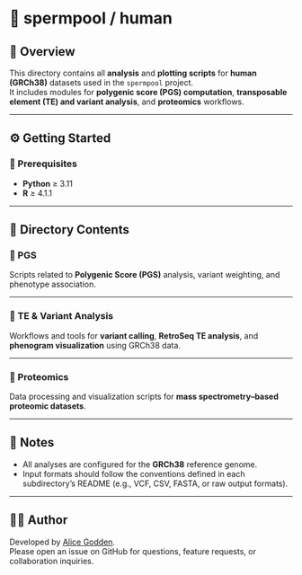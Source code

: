 # 🧬 spermpool / human

## 🚀 Overview  
This directory contains all **analysis** and **plotting scripts** for **human (GRCh38)** datasets used in the `spermpool` project.  
It includes modules for **polygenic score (PGS) computation**, **transposable element (TE) and variant analysis**, and **proteomics** workflows.

---

## ⚙️ Getting Started  

### 🧩 Prerequisites  
- **Python** ≥ 3.11  
- **R** ≥ 4.1.1  

---

## 📁 Directory Contents  

### 🎯 PGS  
Scripts related to **Polygenic Score (PGS)** analysis, variant weighting, and phenotype association.


---

### 🧬 TE & Variant Analysis  
Workflows and tools for **variant calling**, **RetroSeq TE analysis**, and **phenogram visualization** using GRCh38 data.


---

### 🧫 Proteomics  
Data processing and visualization scripts for **mass spectrometry–based proteomic datasets**.



---

## 📄 Notes  
- All analyses are configured for the **GRCh38** reference genome.  
- Input formats should follow the conventions defined in each subdirectory’s README (e.g., VCF, CSV, FASTA, or raw output formats).  

---

## 👩‍🔬 Author  
Developed by [Alice Godden](https://github.com/alicegodden).  
Please open an issue on GitHub for questions, feature requests, or collaboration inquiries.




